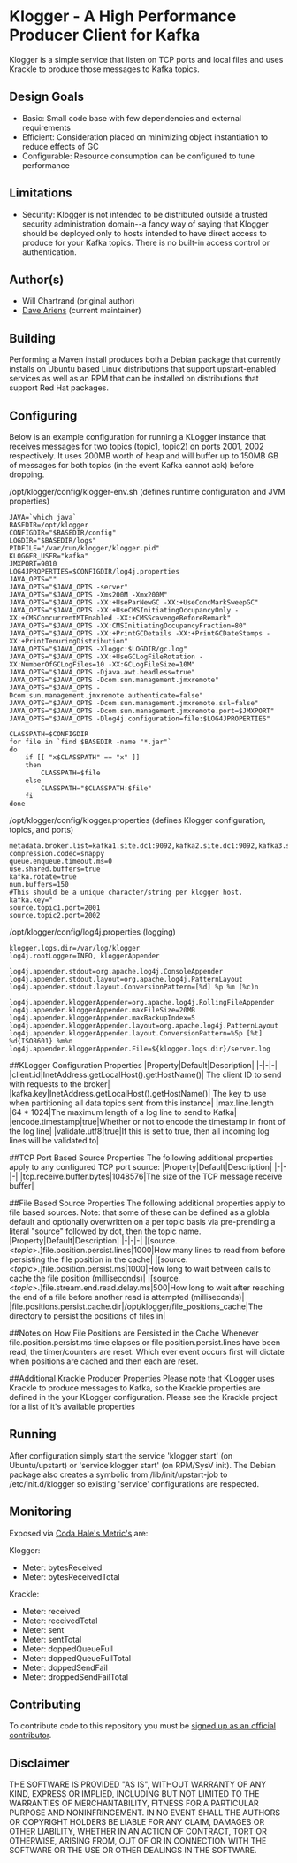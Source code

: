 # Klogger - A High Performance Producer Client for Kafka
Klogger is a simple service that listen on TCP ports and local files and uses Krackle to produce those messages to Kafka topics. 

## Design Goals
* Basic: Small code base with few dependencies and external requirements
* Efficient: Consideration placed on minimizing object instantiation to reduce effects of GC
* Configurable: Resource consumption can be configured to tune performance 

## Limitations
* Security: Klogger is not intended to be distributed outside a trusted security administration domain--a fancy way of saying that Klogger should be deployed only to hosts intended to have direct access to produce for your Kafka topics.  There is no built-in access control or authentication.

## Author(s)
* Will Chartrand (original author)
* [Dave Ariens](<mailto:dariens@blackberry.com>) (current maintainer)

## Building
Performing a Maven install produces both a Debian package that currently installs on Ubuntu based Linux distributions that support upstart-enabled services as well as an RPM that can be installed on distributions that support Red Hat packages.

## Configuring
Below is an example configuration for running a KLogger instance that receives messages for two topics (topic1, topic2) on ports 2001, 2002 respectively.  It uses 200MB  worth of heap and will buffer up to 150MB GB of messages for both topics (in the event Kafka cannot ack) before dropping.

/opt/klogger/config/klogger-env.sh (defines runtime configuration and JVM properties)

```
JAVA=`which java`
BASEDIR=/opt/klogger
CONFIGDIR="$BASEDIR/config"
LOGDIR="$BASEDIR/logs"
PIDFILE="/var/run/klogger/klogger.pid"
KLOGGER_USER="kafka"
JMXPORT=9010
LOG4JPROPERTIES=$CONFIGDIR/log4j.properties
JAVA_OPTS=""
JAVA_OPTS="$JAVA_OPTS -server"
JAVA_OPTS="$JAVA_OPTS -Xms200M -Xmx200M"
JAVA_OPTS="$JAVA_OPTS -XX:+UseParNewGC -XX:+UseConcMarkSweepGC"
JAVA_OPTS="$JAVA_OPTS -XX:+UseCMSInitiatingOccupancyOnly -XX:+CMSConcurrentMTEnabled -XX:+CMSScavengeBeforeRemark"
JAVA_OPTS="$JAVA_OPTS -XX:CMSInitiatingOccupancyFraction=80"
JAVA_OPTS="$JAVA_OPTS -XX:+PrintGCDetails -XX:+PrintGCDateStamps -XX:+PrintTenuringDistribution"
JAVA_OPTS="$JAVA_OPTS -Xloggc:$LOGDIR/gc.log"
JAVA_OPTS="$JAVA_OPTS -XX:+UseGCLogFileRotation -XX:NumberOfGCLogFiles=10 -XX:GCLogFileSize=10M"
JAVA_OPTS="$JAVA_OPTS -Djava.awt.headless=true"
JAVA_OPTS="$JAVA_OPTS -Dcom.sun.management.jmxremote"
JAVA_OPTS="$JAVA_OPTS -Dcom.sun.management.jmxremote.authenticate=false"
JAVA_OPTS="$JAVA_OPTS -Dcom.sun.management.jmxremote.ssl=false"
JAVA_OPTS="$JAVA_OPTS -Dcom.sun.management.jmxremote.port=$JMXPORT"
JAVA_OPTS="$JAVA_OPTS -Dlog4j.configuration=file:$LOG4JPROPERTIES"

CLASSPATH=$CONFIGDIR
for file in `find $BASEDIR -name "*.jar"`
do
	if [[ "x$CLASSPATH" == "x" ]]
	then
		CLASSPATH=$file
	else
		CLASSPATH="$CLASSPATH:$file"
	fi
done
```

/opt/klogger/config/klogger.properties (defines Klogger configuration, topics, and ports)

```
metadata.broker.list=kafka1.site.dc1:9092,kafka2.site.dc1:9092,kafka3.site.dc1:9092
compression.codec=snappy
queue.enqueue.timeout.ms=0
use.shared.buffers=true
kafka.rotate=true
num.buffers=150
#This should be a unique character/string per klogger host.
kafka.key="
source.topic1.port=2001
source.topic2.port=2002
```

/opt/klogger/config/log4j.properties (logging)

```
klogger.logs.dir=/var/log/klogger
log4j.rootLogger=INFO, kloggerAppender

log4j.appender.stdout=org.apache.log4j.ConsoleAppender
log4j.appender.stdout.layout=org.apache.log4j.PatternLayout
log4j.appender.stdout.layout.ConversionPattern=[%d] %p %m (%c)n

log4j.appender.kloggerAppender=org.apache.log4j.RollingFileAppender
log4j.appender.kloggerAppender.maxFileSize=20MB
log4j.appender.kloggerAppender.maxBackupIndex=5
log4j.appender.kloggerAppender.layout=org.apache.log4j.PatternLayout
log4j.appender.kloggerAppender.layout.ConversionPattern=%5p [%t] %d{ISO8601} %m%n
log4j.appender.kloggerAppender.File=${klogger.logs.dir}/server.log
```


##KLogger Configuration Properties
|Property|Default|Description|
|-|-|-|
|client.id|InetAddress.getLocalHost().getHostName()| The client ID to send with requests to the broker|
|kafka.key|InetAddress.getLocalHost().getHostName()| The key to use when partitioning all data topics sent from this instance|
|max.line.length |64 * 1024|The maximum length of a log line to send to Kafka|
|encode.timestamp|true|Whether or not to encode the timestamp in front of the log line|
|validate.utf8|true|If this is set to true, then all incoming log lines will be validated to|

##TCP Port Based Source Properties
The following additional properties apply to any configured TCP port source:
|Property|Default|Description|
|-|-|-|
|tcp.receive.buffer.bytes|1048576|The size of the TCP message receive buffer|

##File Based Source Properties
The following additional properties apply to file based sources.  Note: that some of these can be defined as a globla default and optionally overwritten on a per topic basis via pre-prending a literal "source" followed by dot, then the topic name.
|Property|Default|Description|
|-|-|-|
|[source.&lt;_topic_&gt;.]file.position.persist.lines|1000|How many lines to read from before persisting the file position in the cache|
|[source.&lt;_topic_&gt;.]file.position.persist.ms|1000|How long to wait between calls  to cache the file position (milliseconds)|
|[source.&lt;_topic_&gt;.]file.stream.end.read.delay.ms|500|How long to wait after reaching the end of a file before another read is attempted (milliseconds)|
|file.positions.persist.cache.dir|/opt/klogger/file_positions_cache|The directory to persist the positions of files in|

##Notes on How File Positions are Persisted in the Cache
Whenever file.position.persist.ms time elapses or file.position.persist.lines have been read, the timer/counters are reset.  Which ever event occurs first will dictate when positions are cached and then each are reset.


##Additional Krackle Producer Properties
Please note that KLogger uses Krackle to produce messages to Kafka, so the Krackle properties are defined in the your KLogger configuration.  Please see the Krackle project for a list of it's available properties 

## Running
After configuration simply start the service 'klogger start' (on Ubuntu/upstart) or 'service klogger start' (on RPM/SysV init).  The Debian package also creates a symbolic from /lib/init/upstart-job to /etc/init.d/klogger so existing 'service' configurations are respected.

## Monitoring
Exposed via [Coda Hale's Metric's](https://github.com/dropwizard/metrics) are:

Klogger:
* Meter: bytesReceived
* Meter: bytesReceivedTotal

Krackle:
* Meter: received
* Meter: receivedTotal
* Meter: sent
* Meter: sentTotal 
* Meter: doppedQueueFull
* Meter: doppedQueueFullTotal
* Meter: doppedSendFail
* Meter: droppedSendFailTotal

## Contributing
To contribute code to this repository you must be [signed up as an official contributor](http://blackberry.github.com/howToContribute.html).

## Disclaimer
THE SOFTWARE IS PROVIDED "AS IS", WITHOUT WARRANTY OF ANY KIND, EXPRESS OR IMPLIED, INCLUDING BUT NOT LIMITED TO THE WARRANTIES OF MERCHANTABILITY, FITNESS FOR A PARTICULAR PURPOSE AND NONINFRINGEMENT. IN NO EVENT SHALL THE AUTHORS OR COPYRIGHT HOLDERS BE LIABLE FOR ANY CLAIM, DAMAGES OR OTHER LIABILITY, WHETHER IN AN ACTION OF CONTRACT, TORT OR OTHERWISE, ARISING FROM, OUT OF OR IN CONNECTION WITH THE SOFTWARE OR THE USE OR OTHER DEALINGS IN THE SOFTWARE.
